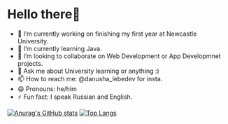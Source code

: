 # Hello there👋


- 🔭 I’m currently working on finishing my first year at Newcastle University.
- 🌱 I’m currently learning Java.
- 👯 I’m looking to collaborate on Web Development or App Developmnet projects.
- 💬 Ask me about University learning or anything :)
- 📫 How to reach me: @danusha_lebedev for insta.
- 😄 Pronouns: he/him
- ⚡ Fun fact: I speak Russian and English.

[![Anurag's GitHub stats](https://github-readme-stats.vercel.app/api?username=daniil-lebedev)](https://github.com/daniil-lebedev/github-readme-stats)
[![Top Langs](https://github-readme-stats.vercel.app/api/top-langs/?username=daniil-lebedev&layout=compact)](https://github.com/daniil-lebedev/github-readme-stats)
